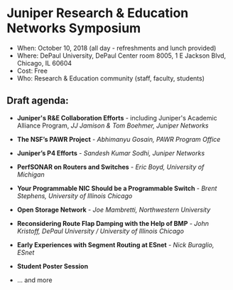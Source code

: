 # Juniper Research & Education Networks Symposium

* When:  October 10, 2018 (all day - refreshments and lunch provided)
* Where: DePaul University, DePaul Center room 8005, 1 E Jackson Blvd, Chicago, IL 60604
* Cost:  Free
* Who:   Research & Education community (staff, faculty, students)

## Draft agenda:

* **Juniper's R&E Collaboration Efforts** - including Juniper's Academic Alliance Program, *JJ Jamison & Tom Boehmer, Juniper Networks*

* **The NSF’s PAWR Project** - *Abhimanyu Gosain, PAWR Program Office*

* **Juniper’s P4 Efforts** - *Sandesh Kumar Sodhi, Juniper Networks*

* **PerfSONAR on Routers and Switches** - *Eric Boyd, University of Michigan*

* **Your Programmable NIC Should be a Programmable Switch** - *Brent Stephens, University of Illinois Chicago*

* **Open Storage Network** - *Joe Mambretti, Northwestern University*

* **Reconsidering Route Flap Damping with the Help of BMP** - *John Kristoff, DePaul University / University of Illinois Chicago*

* **Early Experiences with Segment Routing at ESnet** - *Nick Buraglio, ESnet*

* **Student Poster Session**

*  ... and more
